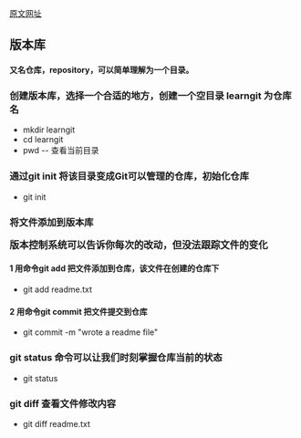 [原文网址][1]
## 版本库
#### 又名仓库，repository，可以简单理解为一个目录。
### 创建版本库，选择一个合适的地方，创建一个空目录 learngit 为仓库名
+ mkdir learngit
+ cd learngit
+ pwd -- 查看当前目录
### 通过git init 将该目录变成Git可以管理的仓库，初始化仓库
+ git init

### 将文件添加到版本库
<big>**版本控制系统可以告诉你每次的改动，但没法跟踪文件的变化**</big>
#### 1 用命令git add 把文件添加到仓库，该文件在创建的仓库下
+ git add readme.txt

#### 2 用命令git commit 把文件提交到仓库
+ git commit -m "wrote a readme file"

### git status 命令可以让我们时刻掌握仓库当前的状态
+ git status

### git diff 查看文件修改内容
+ git diff readme.txt

[1]: https://www.liaoxuefeng.com/wiki/0013739516305929606dd18361248578c67b8067c8c017b000/001375840038939c291467cc7c747b1810aab2fb8863508000
